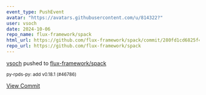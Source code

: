 ```yaml
---
event_type: PushEvent
avatar: "https://avatars.githubusercontent.com/u/814322?"
user: vsoch
date: 2024-10-06
repo_name: flux-framework/spack
html_url: https://github.com/flux-framework/spack/commit/280fd1cd6825f4d166f32f9c92997ea2b06e760a
repo_url: https://github.com/flux-framework/spack
---
```


<a href='https://github.com/vsoch' target='_blank'>vsoch</a> pushed to <a href='https://github.com/flux-framework/spack' target='_blank'>flux-framework/spack</a>

<small>py-rpds-py: add v0.18.1 (#46786)</small>

<a href='https://github.com/flux-framework/spack/commit/280fd1cd6825f4d166f32f9c92997ea2b06e760a' target='_blank'>View Commit</a>